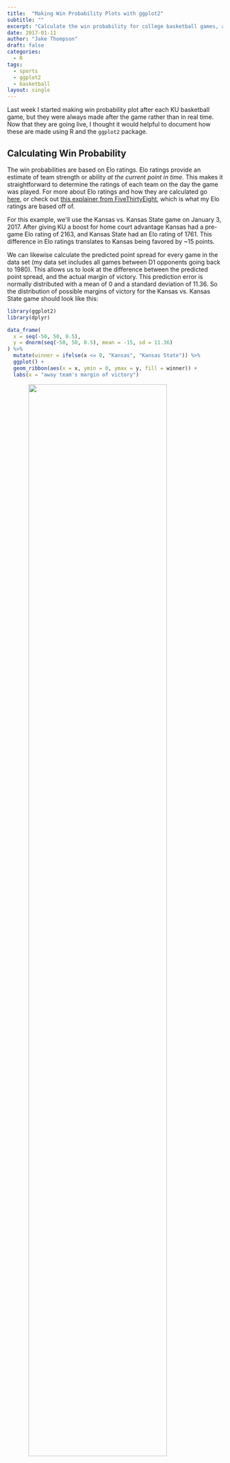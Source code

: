 ```yaml
---
title:  "Making Win Probability Plots with ggplot2"
subtitle: ""
excerpt: "Calculate the win probability for college basketball games, and then make a plot."
date: 2017-01-11
author: "Jake Thompson"
draft: false
categories:
  - R
tags:
  - sports
  - ggplot2
  - basketball
layout: single
---
```




Last week I started making win probability plot after each KU basketball game, but they were always made after the game rather than in real time. Now that they are going live, I thought it would helpful to document how these are made using R and the `ggplot2` package.


## Calculating Win Probability

The win probabilities are based on Elo ratings. Elo ratings provide an estimate of team strength or ability *at the current point in time*. This makes it straightforward to determine the ratings of each team on the day the game was played. For more about Elo ratings and how they are calculated go [here](https://en.wikipedia.org/wiki/Elo_rating_system), or check out [this explainer from FiveThirtyEight](http://fivethirtyeight.com/features/how-we-calculate-nba-elo-ratings/), which is what my Elo ratings are based off of.

For this example, we'll use the Kansas vs. Kansas State game on January 3, 2017. After giving KU a boost for home court advantage Kansas had a pre-game Elo rating of 2163, and Kansas State had an Elo rating of 1761. This difference in Elo ratings translates to Kansas being favored by ~15 points.

We can likewise calculate the predicted point spread for every game in the data set (my data set includes all games between D1 opponents going back to 1980). This allows us to look at the difference between the predicted point spread, and the actual margin of victory. This prediction error is normally distributed with a mean of 0 and a standard deviation of 11.36. So the distribution of possible margins of victory for the Kansas vs. Kansas State game should look like this:


```r
library(ggplot2)
library(dplyr)

data_frame(
  x = seq(-50, 50, 0.5),
  y = dnorm(seq(-50, 50, 0.5), mean = -15, sd = 11.36)
) %>%
  mutate(winner = ifelse(x <= 0, "Kansas", "Kansas State")) %>%
  ggplot() +
  geom_ribbon(aes(x = x, ymin = 0, ymax = y, fill = winner)) +
  labs(x = "away team's margin of victory")
```

<img src="{{< blogdown/postref >}}index_files/figure-html/initial_dist-1.png" width="80%" style="display: block; margin: auto;" />

The distribution peaks at -15, which is what we calculated as the most likely outcome. By convention, point spreads are given in terms of the home team, and a negative point spread means that team is the favorite. Because this game was played at Kansas, the point spread is **Kansas -15**. If the game were being played at Kansas State, the point spread would be written as **Kansas State + 15**. Because of this a negative margin of victory indicates a win for the home team. Therefore, a negative margin of victory is associated with Kansas winning, and a positive margin of victory is associated with Kansas State winning. To get the probability of Kansas winning, we can simply look at the proportion of the curve that is less than zero.


```r
pnorm(0, mean = -15, sd = 11.36, lower.tail = TRUE)
#> [1] 0.906653
```

So at the beginning of the game, we estimate Kansas to have a 90.7% chance of winning. As the game progresses, we calculate win probability in the exact same way, we just have to adjust for the current score and the amount of time remaining[^1]. The mean of the distribution gets defined as so that as the game progresses, the point spread gets less weight, and the current margin get more weight.

`$$\begin{equation}
\mu = \left(point\_spread\  \times\ \frac{minutes\_remain}{40}\right) + \left(margin \times \frac{minutes\_played}{40}\right)
\end{equation}$$`

Similarly, the standard deviation is adjusted so that the distribution gets more narrow as the game progresses.

`$$\begin{equation}
\sigma = \frac{11.36}{\sqrt{\frac{40}{minutes\_remain}}}
\end{equation}$$`

As the time remaining approaches 0, the denominator increases, making the standard deviation smaller and smaller.

[^1]: For details on the where these formulas come from, see Wayne Winston's book, *[Mathletics](https://www.amazon.com/Mathletics-Gamblers-Enthusiasts-Mathematics-Basketball/dp/0691154589)*, and [Neil Paine's explainer](http://www.footballperspective.com/the-biggest-quarter-by-quarter-comebacks-since-1978/).

The only we need at this point is the score at each moment of the game, in order to calculate the mean and standard deviation. To get this information, we can scrape play-by-play data from the web.


## Scraping Play-By-Play Data

There are many places we could scrape play-by-play information from, and many different packages we could use, but I'll use the `rvest` package to scrape play-by-play data from [ESPN](http://www.espn.com/). With `rvest`, getting the data from ESPN is fairly straightforward.


```r
library(rvest)

game_data <- read_html("http://www.espn.com/mens-college-basketball/playbyplay?gameId=400916199")
tables <- html_nodes(game_data, css = "table")
tables <- html_table(tables, fill = TRUE)
```

The data we want is in tables 2 and 3, so we can select those and do some formatting.


```r
half_1 <- tables[[2]]
colnames(half_1) <- make.names(colnames(half_1))
half_1 <- half_1 %>%
  mutate(
    minute = gsub(":.*", "", time) %>% as.numeric(),
    second = gsub(".*:", "", time) %>% as.numeric(),
    min_played = (20 - (minute + (second / 60))),
    min_remain = 40 - min_played,
    SCORE = gsub(" ", "", SCORE),
    away_score = gsub("-.*", "", SCORE) %>% as.numeric(),
    home_score = gsub(".*-", "", SCORE) %>% as.numeric(),
    period = "H1"
  ) %>%
  select(period, minute, second, min_played, min_remain, away_score,
    home_score, play = PLAY)

half_2 <- tables[[3]]
colnames(half_2) <- make.names(colnames(half_2))
half_2 <- half_2 %>%
  mutate(
    minute = gsub(":.*", "", time) %>% as.numeric(),
    second = gsub(".*:", "", time) %>% as.numeric(),
    min_played = 20 + (20 - (minute + (second / 60))),
    min_remain = 40 - min_played,
    SCORE = gsub(" ", "", SCORE),
    away_score = gsub("-.*", "", SCORE) %>% as.numeric(),
    home_score = gsub(".*-", "", SCORE) %>% as.numeric(),
    period = "H2"
  ) %>%
  select(period, minute, second, min_played, min_remain, away_score,
    home_score, play = PLAY)

full_pbp <- bind_rows(list(half_1, half_2))
```






```r
full_pbp
#> # A tibble: 336 × 8
#>    period minute second min_played min_remain away_score home_score play        
#>    <chr>   <dbl>  <dbl>      <dbl>      <dbl>      <dbl>      <dbl> <chr>       
#>  1 H1         20      0      0           40            0          0 Jump Ball w…
#>  2 H1         19     50      0.167       39.8          0          0 Devonte' Gr…
#>  3 H1         19     50      0.167       39.8          0          0 Landen Luca…
#>  4 H1         19     43      0.283       39.7          0          2 Josh Jackso…
#>  5 H1         19     27      0.550       39.4          0          2 Kamau Stoke…
#>  6 H1         19     27      0.550       39.4          0          2 Frank Mason…
#>  7 H1         19     12      0.800       39.2          0          2 Devonte' Gr…
#>  8 H1         19     12      0.800       39.2          0          2 Dean Wade D…
#>  9 H1         18     48      1.2         38.8          2          2 Wesley Iwun…
#> 10 H1         18     33      1.45        38.6          2          2 Devonte' Gr…
#> # … with 326 more rows
```

Now we can create a data frame of all possible time points in the game, and fill in the scores.


```r
library(tidyr)

minute <- 0:40
second <- 0:59
full_game <- crossing(minute, second) %>%
  arrange(desc(minute), desc(second)) %>%
  mutate(min_remain = minute + (second / 60), min_played = 40 - min_remain,
    home = 0, away = 0) %>%
  filter(min_remain <= 40)

for (i in seq_len(nrow(full_pbp))) {
  cur_time <- round(full_pbp$min_remain[i], digits = 2)
  cur_row <- which(round(full_game$min_remain, digits = 2) == cur_time)
  full_game$home[cur_row:nrow(full_game)] <- full_pbp$home_score[i]
  full_game$away[cur_row:nrow(full_game)] <- full_pbp$away_score[i]
}
```

Now that we have the data we want in a workable form, we can move on to calculating the win probabilities and creating the plot.


## Plotting the Win Probabilities

The first thing we have to do is calculate the mean and standard deviation of the distribution at every second of the game, and the corresponding win probability.


```r
full_game <- full_game %>%
  mutate(
    away_margin = away - home,
    mean = (-15 * (min_remain / 40)) + (away_margin * (min_played / 40)),
    sd = 11.36 / sqrt(40 / min_remain),
    home_winprob = pnorm(0, mean = mean, sd = sd, lower.tail = TRUE),
    away_winprob = 1 - home_winprob
  )
full_game
#> # A tibble: 2,401 x 11
#>    minute second min_remain min_played  home  away away_margin  mean    sd
#>     <int>  <int>      <dbl>      <dbl> <dbl> <dbl>       <dbl> <dbl> <dbl>
#>  1     40      0       40       0          0     0           0 -15    11.4
#>  2     39     59       40.0     0.0167     0     0           0 -15.0  11.4
#>  3     39     58       40.0     0.0333     0     0           0 -15.0  11.4
#>  4     39     57       40.0     0.0500     0     0           0 -15.0  11.4
#>  5     39     56       39.9     0.0667     0     0           0 -15.0  11.4
#>  6     39     55       39.9     0.0833     0     0           0 -15.0  11.3
#>  7     39     54       39.9     0.1        0     0           0 -15.0  11.3
#>  8     39     53       39.9     0.117      0     0           0 -15.0  11.3
#>  9     39     52       39.9     0.133      0     0           0 -15.0  11.3
#> 10     39     51       39.8     0.150      0     0           0 -14.9  11.3
#> # … with 2,391 more rows, and 2 more variables: home_winprob <dbl>,
#> #   away_winprob <dbl>
```

We can then put the data into long format using the `gather` function from the `tidyr` package, and plot the probabilities!


```r
full_game %>%
  gather(team, winprob, home_winprob:away_winprob) %>%
  ggplot(aes(x = min_played, y = winprob, color = team)) +
  geom_line()
```

<img src="{{< blogdown/postref >}}index_files/figure-html/winprob_plot-1.png" width="80%" style="display: block; margin: auto;" />

Looks pretty good! We can see that even though Kansas wasn't leading on the score board the whole game, they were always favored to win. Although Kansas State was able to make it close at the end of the game. Now we can add some formatting to make it look prettier.


```r
full_game %>%
  gather(team, winprob, home_winprob:away_winprob) %>%
  ggplot(aes(x = min_played, y = winprob, color = team)) +
  geom_line(size = 1) +
  scale_color_manual(values = c("#512888", "#0051BA"),
    labels = c("Kansas State", "Kansas")) +
  geom_hline(aes(yintercept = 0.5), color = "#000000", linetype = "dashed",
    size = 1) +
  scale_y_continuous(limits = c(0, 1), breaks = seq(0, 1, by = 0.1),
    labels = paste0(seq(0, 100, by = 10), "%")) +
  scale_x_continuous(limits = c(0, 40), breaks = seq(0, 40, 4),
    labels = paste0(seq(40, 0, -4))) +
  labs(y = "Win Probability", x = "Minutes Remaining") +
  theme_minimal() +
  theme(legend.position = "bottom", legend.title = element_blank())
```

<img src="{{< blogdown/postref >}}index_files/figure-html/final_plot-1.png" width="80%" style="display: block; margin: auto;" />

And there you have our final product! For future Kansas games, I will be [tweeting out](https://twitter.com/wjakethompson) real time win probability graphs.


## Bonus: Animate the Plots

We could go one step further and animate the win probability plot using David Robinson's [`gganimate`](https://github.com/dgrtwo/gganimate) package. Our code looks the same, except we add a `frame` aesthetic and the `gg_animate` function at the end.


```r
library(gganimate)

p <- full_game %>%
  filter(second %% 20 == 0) %>%
  gather(team, winprob, home_winprob:away_winprob) %>%
  ggplot(aes(x = min_played, y = winprob, color = team, frame = min_played)) +
  geom_line(aes(cumulative = TRUE), size = 1) +
  scale_color_manual(values = c("#512888", "#0051BA"),
    labels = c("Kansas State", "Kansas")) +
  geom_hline(aes(yintercept = 0.5), color = "#000000", linetype = "dashed",
    size = 1) +
  scale_y_continuous(limits = c(0, 1), breaks = seq(0, 1, by = 0.1),
    labels = paste0(seq(0, 100, by = 10), "%")) +
  scale_x_continuous(limits = c(0, 40), breaks = seq(0, 40, 4),
    labels = paste0(seq(40, 0, -4))) +
  labs(y = "Win Probability", x = "Minutes Remaining") +
  theme_minimal() +
  theme(legend.position = "bottom", legend.title = element_blank())

gganimate(p, interval = 0.2, title_frame = FALSE)
```

<img src="https://media.giphy.com/media/7IQfZhaqM16M4d08cy/giphy.gif" width="80%" style="display: block; margin: auto;" />

We could also animate the distribution to show exactly how the distribution is changing as we alter the mean and standard deviation.


```r
library(purrr)

dist <- full_game %>%
  filter(second %% 20 == 0) %>%
  select(min_played, mean, sd) %>%
  as.list() %>%
  pmap_df(.l = ., .f = function(min_played, mean, sd) {
    data_frame(
      min_played = min_played,
      x = seq(-50, 50, 0.5),
      y = dnorm(seq(-50, 50, 0.5), mean = mean, sd = sd)
    ) %>%
      mutate(winner = ifelse(x <= 0, "home_win", "away_win"))
  }) %>%
  mutate(min_played = round(min_played, digits = 2))

d <- ggplot(dist, aes(frame = min_played)) +
  geom_ribbon(aes(x = x, ymin = 0, ymax = y, fill = winner)) +
  scale_fill_manual(values = c("#512888", "#0051BA"),
    labels = c("Kansas State", "Kansas")) +
  scale_x_continuous(breaks = seq(-50, 50, 10)) +
  labs(x = "Kansas State Margin of Victory", title = "Minutes Played: ") +
  theme_minimal() +
  theme(legend.position = "bottom", legend.title = element_blank())

gganimate(d, interval = 0.2)
```

<img src="https://media.giphy.com/media/H2OfDY5IQfNyrCYuJM/giphy.gif" width="80%" style="display: block; margin: auto;" />

## Limitations

There are several limitations to the way these win probabilities are calculated. First, the calculations assume that each team has a 50% chance of winning if the game goes into overtime. This is entirely accurate, as a team favored before the game would still be favored in overtime (but not by as much). Secondly, I don't factor in who has possession of the ball. For example, if a team is down by 1 with 25 seconds to go and the ball, the model probably underestimates their chance of winning. In reality, when calculating the mean of the distribution, expected points on the current possession should be factored into the current margin. However, this model provides a nice starting place, and I think provides a pretty good general idea of how a teams probability of winning changed throughout the game.
